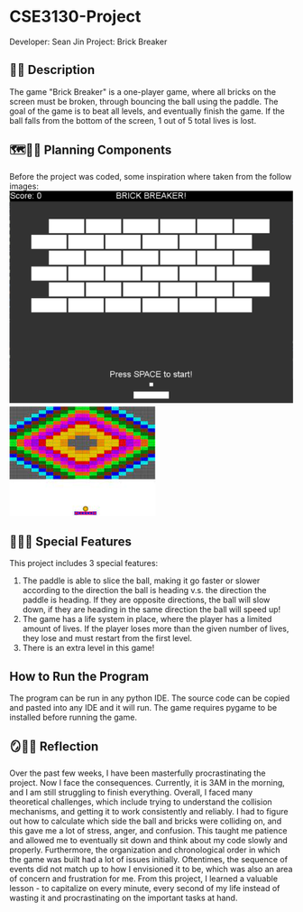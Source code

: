 # CSE3130-Project
Developer: Sean Jin
Project: Brick Breaker

## 🧱🔨 Description
The game "Brick Breaker" is a one-player game, where all bricks on the screen must be broken, through bouncing the ball using the paddle. The goal of the game is to beat all levels, and eventually finish the game. If the ball falls from the bottom of the screen, 1 out of 5 total lives is lost.

## 🗺️🤔💭 Planning Components
Before the project was coded, some inspiration where taken from the follow images:
![Brick Breaker Formation #1](BrickBreakerFormationOne.png)
![Brick Breaker Formation #2](BrickBreakerFormationTwo.jpg)

## 🎂🎊🎊 Special Features
This project includes 3 special features:
1. The paddle is able to slice the ball, making it go faster or slower according to the direction the ball is heading v.s. the direction the paddle is heading. If they are opposite directions, the ball will slow down, if they are heading in the same direction the ball will speed up!
2. The game has a life system in place, where the player has a limited amount of lives. If the player loses more than the given number of lives, they lose and must restart from the first level.
3. There is an extra level in this game!

## How to Run the Program
The program can be run in any python IDE. The source code can be copied and pasted into any IDE and it will run. The game requires pygame to be installed before running the game. 

## 🪞🤔💭 Reflection
Over the past few weeks, I have been masterfully procrastinating the project. Now I face the consequences. Currently, it is 3AM in the morning, and I am still struggling to finish everything. Overall, I faced many theoretical challenges, which include trying to understand the collision mechanisms, and getting it to work consistently and reliably. I had to figure out how to calculate which side the ball and bricks were colliding on, and this gave me a lot of stress, anger, and confusion. This taught me patience and allowed me to eventually sit down and think about my code slowly and properly. Furthermore, the organization and chronological order in which the game was built had a lot of issues initially. Oftentimes, the sequence of events did not match up to how I envisioned it to be, which was also an area of concern and frustration for me. From this project, I learned a valuable lesson - to capitalize on every minute, every second of my life instead of wasting it and procrastinating on the important tasks at hand. 